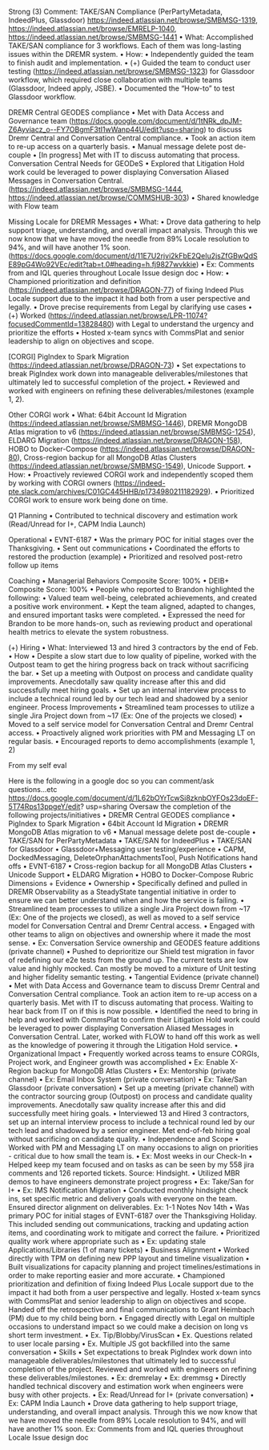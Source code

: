 Strong (3)
Comment: TAKE/SAN Compliance (PerPartyMetadata, IndeedPlus, Glassdoor) https://indeed.atlassian.net/browse/SMBMSG-1319, https://indeed.atlassian.net/browse/EMRELP-1040, https://indeed.atlassian.net/browse/SMBMSG-1441
• What: Accomplished TAKE/SAN compliance for 3 workflows. Each of them was long-lasting issues
within the DREMR system.
• How:
• Independently guided the team to finish audit and implementation.
• (+) Guided the team to conduct user testing (https://indeed.atlassian.net/browse/SMBMSG-1323) for Glassdoor workflow, which required close
collaboration with multiple teams (Glassdoor, Indeed apply, JSBE).
• Documented the “How-to” to test Glassdoor workflow.

DREMR Central GEODES compliance
• Met with Data Access and Governance team (https://docs.google.com/document/d/1tNRk_dpJM-Z6Ayviacz_o--FY7OBgmF3tI1wWanp44U/edit?usp=sharing) to discuss Dremr Central and Conversation Central
compliance.
• Took an action item to re-up access on a quarterly basis.
• Manual message delete post de-couple
• [In progress] Met with IT to discuss automating that process.
Conversation Central Needs for GEODeS
• Explored that Litigation Hold work could be leveraged to power displaying Conversation Aliased
Messages in Conversation Central. (https://indeed.atlassian.net/browse/SMBMSG-1444, https://indeed.atlassian.net/browse/COMMSHUB-303)
• Shared knowledge with Flow team

Missing Locale for DREMR Messages
• What:
• Drove data gathering to help support triage, understanding, and overall impact analysis.
Through this we now know that we have moved the needle from 89% Locale resolution to
94%, and will have another 1% soon. (https://docs.google.com/document/d/11E7U2rjvi2kFbE2QeIu2jsZfGBwQdSE89pG4Wo92VEc/edit?tab=t.0#heading=h.fj9827wvkkie)
• Ex: Comments from and IQL queries throughout Locale Issue design doc
• How:
• Championed prioritization and definition (https://indeed.atlassian.net/browse/DRAGON-77) of fixing Indeed Plus Locale support due to the impact
it had both from a user perspective and legally.
• Drove precise requirements from Legal by clarifying use cases
• (+) Worked (https://indeed.atlassian.net/browse/LPR-11074?focusedCommentId=13828480) with Legal to understand the urgency and prioritize the efforts
• Hosted x-team syncs with CommsPlat and senior leadership to align on objectives and scope.

[CORGI] PigIndex to Spark Migration (https://indeed.atlassian.net/browse/DRAGON-73)
• Set expectations to break PigIndex work down into manageable deliverables/milestones that
ultimately led to successful completion of the project.
• Reviewed and worked with engineers on refining these deliverables/milestones (example 1, 2).

Other CORGI work
• What: 64bit Account Id Migration (https://indeed.atlassian.net/browse/SMBMSG-1446), DREMR MongoDB Atlas migration to v6 (https://indeed.atlassian.net/browse/SMBMSG-1254), ELDARG Migration (https://indeed.atlassian.net/browse/DRAGON-158),
HOBO to Docker-Compose (https://indeed.atlassian.net/browse/DRAGON-80), Cross-region backup for all MongoDB Atlas Clusters (https://indeed.atlassian.net/browse/SMBMSG-1549), Unicode
Support.
• How:
• Proactively reviewed CORGI work and independently scoped them by working with CORGI
owners (https://indeed-pte.slack.com/archives/C01GC445HHB/p1734980211182929).
• Prioritized CORGI work to ensure work being done on time.

Q1 Planning
• Contributed to technical discovery and estimation work (Read/Unread for I+, CAPM India Launch)

Operational
• EVNT-6187
• Was the primary POC for initial stages over the Thanksgiving.
• Sent out communications
• Coordinated the efforts to restored the production (example)
• Prioritized and resolved post-retro follow up items

Coaching
• Managerial Behaviors Composite Score: 100%
• DEIB+ Composite Score: 100%
• People who reported to Brandon highlighted the following:
• Valued team well-being, celebrated achievements, and created a positive work environment.
• Kept the team aligned, adapted to changes, and ensured important tasks were completed.
• Expressed the need for Brandon to be more hands-on, such as reviewing product and
operational health metrics to elevate the system robustness.

(+) Hiring
• What: Interviewed 13 and hired 3 contractors by the end of Feb.
• How
• Despite a slow start due to low quality of pipeline, worked with the Outpost team to get the
hiring progress back on track without sacrificing the bar.
• Set up a meeting with Outpost on process and candidate quality improvements. Anecdotally
saw quality increase after this and did successfully meet hiring goals.
• Set up an internal interview process to include a technical round led by our tech lead and
shadowed by a senior engineer.
Process Improvements
• Streamlined team processes to utilize a single Jira Project down from ~17 (Ex: One of the projects
we closed)
• Moved to a self service model for Conversation Central and Dremr Central access.
• Proactively aligned work priorities with PM and Messaging LT on regular basis.
• Encouraged reports to demo accomplishments (example 1, 2)

From my self eval

Here is the following in a google doc so you can comment/ask questions...etc
https://docs.google.com/document/d/1L62bOYrTcwSi8zknbOYFOs23doEF-5T74Rps13ppgeY/edit?
usp=sharing
Oversaw the completion of the following projects/initiatives
• DREMR Central GEODES compliance
• PigIndex to Spark Migration
• 64bit Account Id Migration
• DREMR MongoDB Atlas migration to v6
• Manual message delete post de-couple
• TAKE/SAN for PerPartyMetadata
• TAKE/SAN for IndeedPlus
• TAKE/SAN for Glassdoor
• Glassdoor+Messaging user testing/experience
• CAPM, DockedMessaging, DeleteOrphanAttachmentsTool, Push Notifications hand offs
• EVNT-6187
• Cross-region backup for all MongoDB Atlas Clusters
• Unicode Support
• ELDARG Migration
• HOBO to Docker-Compose
Rubric Dimensions + Evidence
• Ownership
• Specifically defined and pulled in DREMR Observability as a SteadyState tangential initiative
in order to ensure we can better understand when and how the service is failing.
• Streamlined team processes to utilize a single Jira Project down from ~17 (Ex: One of the
projects we closed), as well as moved to a self service model for Conversation Central and
Dremr Central access.
• Engaged with other teams to align on objectives and ownership where it made the most sense.
• Ex: Conversation Service ownership and GEODES feature additions (private channel)
• Pushed to deprioritize our Shield test migration in favor of redefining our e2e tests from the
ground up. The current tests are low value and highly mocked. Can mostly be moved to a
mixture of Unit testing and higher fidelity semantic testing.
• Tangential Evidence (private channel)
• Met with Data Access and Governance team to discuss Dremr Central and Conversation
Central compliance. Took an action item to re-up access on a quarterly basis. Met with IT to
discuss automating that process. Waiting to hear back from IT on if this is now possible.
• Identified the need to bring in help and worked with CommsPlat to confirm their Litigation Hold
work could be leveraged to power displaying Conversation Aliased Messages in Conversation
Central. Later, worked with FLOW to hand off this work as well as the knowledge of powering
it through the Litigation Hold service.
• Organizational Impact
• Frequently worked across teams to ensure CORGIs, Project work, and Engineer growth was
accomplished
• Ex: Enable X-Region backup for MongoDB Atlas Clusters
• Ex: Mentorship (private channel)
• Ex: Email Inbox System (private conversation)
• Ex: Take/San Glassdoor (private conversation)
• Set up a meeting (private channel) with the contractor sourcing group (Outpost) on process
and candidate quality improvements. Anecdotally saw quality increase after this and did
successfully meet hiring goals.
• Interviewed 13 and Hired 3 contractors, set up an internal interview process to include a
technical round led by our tech lead and shadowed by a senior engineer. Met end-of-feb hiring
goal without sacrificing on candidate quality.
• Independence and Scope
• Worked with PM and Messaging LT on many occasions to align on priorities - critical due to
how small the team is.
• Ex: Most weeks in our Check-In
• Helped keep my team focused and on tasks as can be seen by my 558 jira comments and
126 reported tickets. Source: Hindsight.
• Utilized MBR demos to have engineers demonstrate project progress
• Ex: Take/San for I+
• Ex: IMS Notification Migration
• Conducted monthly hindsight check ins, set specific metric and delivery goals with everyone
on the team. Ensured director alignment on deliverables. Ex: 1-1 Notes Nov 14th
• Was primary POC for initial stages of EVNT-6187 over the Thanksgiving Holiday. This
included sending out communications, tracking and updating action items, and coordinating
work to mitigate and correct the failure.
• Prioritized quality work where appropriate such as
• Ex: updating stale Applications/Libraries (1 of many tickets)
• Business Alignment
• Worked directly with TPM on defining new PPP layout and timeline visualization
• Built visualizations for capacity planning and project timelines/estimations in order to make
reporting easier and more accurate.
• Championed prioritization and definition of fixing Indeed Plus Locale support due to the impact
it had both from a user perspective and legally. Hosted x-team syncs with CommsPlat and
senior leadership to align on objectives and scope. Handed off the retrospective and final
communications to Grant Heimbach (PM) due to my child being born.
• Engaged directly with Legal on multiple occasions to understand impact so we could make a
decision on long vs short term investment.
• Ex. Tip/Blobby/VirusScan
• Ex. Questions related to user locale parsing
• Ex. Multiple JS got backfilled into the same conversation
• Skills
• Set expectations to break PigIndex work down into manageable deliverables/milestones that
ultimately led to successful completion of the project. Reviewed and worked with engineers on
refining these deliverables/milestones.
• Ex: dremrelay
• Ex: dremmsg
• Directly handled technical discovery and estimation work when engineers were busy with
other projects.
• Ex: Read/Unread for I+ (private conversation)
• Ex: CAPM India Launch
• Drove data gathering to help support triage, understanding, and overall impact analysis.
Through this we now know that we have moved the needle from 89% Locale resolution to
94%, and will have another 1% soon.
Ex: Comments from and IQL queries throughout Locale Issue design doc